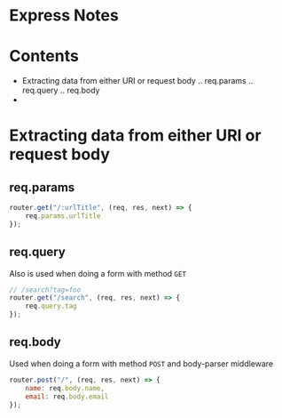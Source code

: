 # Express Notes

# Contents
+ Extracting data from either URI or request body
.. req.params
.. req.query
.. req.body
+


# Extracting data from either URI or request body

## req.params

```js
router.get("/:urlTitle", (req, res, next) => {
    req.params.urlTitle
});
```
## req.query
Also is used when doing a form with method `GET`

```js
// /search?tag=foo
router.get("/search", (req, res, next) => {
    req.query.tag
});
```

## req.body
Used when doing a form with method `POST` and body-parser middleware

```js
router.post("/", (req, res, next) => {
    name: req.body.name,
    email: req.body.email
});
```
